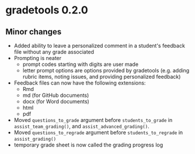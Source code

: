 # gradetools 0.2.0 

## Minor changes  

- Added ability to leave a personalized comment in a student's feedback file without any grade associated
- Prompting is neater 
    - prompt codes starting with digits are user made
    - letter prompt options are options provided by gradetools (e.g. adding rubric items, noting issues, and providing personalized feedback)
- Feedback files can now have the following extensions: 
    - Rmd
    - md (for GitHub documents)
    - docx (for Word documents)
    - html
    - pdf
- Moved `questions_to_grade` argument before `students_to_grade` in `assist_team_grading()`, and `assist_advanced_grading()`.
- Moved `questions_to_regrade` argument before `students_to_regrade` in `assist_grading()`
- temporary grade sheet is now called the grading progress log